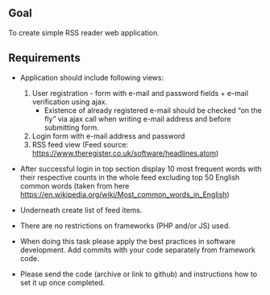 ## Goal

To create simple RSS reader web application.

## Requirements

- Application should include following views:

    1. User registration - form with e-mail and password fields + e-mail verification using ajax. 
         - Existence of already registered e-mail should be checked “on the fly” via ajax call when writing e-mail address and before submitting form. 
    2. Login form with e-mail address and password 
    3. RSS feed view (Feed source: https://www.theregister.co.uk/software/headlines.atom) 

- After successful login in top section display 10 most frequent words with their respective counts 
in the whole feed excluding top 50 English common words (taken from here https://en.wikipedia.org/wiki/Most_common_words_in_English) 

- Underneath create list of feed items. 

- There are no restrictions on frameworks (PHP and/or JS) used. 

- When doing this task please apply the best practices in software development. Add commits with your code separately from framework code.

- Please send the code (archive or link to github) and instructions how to set it up once completed. 